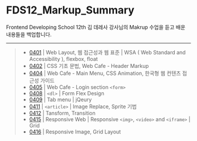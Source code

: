 # FDS12_Markup_Summary
Frontend Developing School 12th 
김 데레사 강사님의 Makrup 수업을 듣고 배운 내용들을 백업합니다.

---

> - [0401](README/190401.md) | Web Layout, 웹 접근성과 웹 표준 | WSA ( Web Standard and Accessibility ), flexbox, float
> - [0402](README/190402.md) | CSS 기초 문법, Web Cafe - Header Markup
> - [0404](README/190404.md) | Web Cafe - Main Menu, CSS Animation, 한국형 웹 컨텐츠 접근성 가이드
> - [0405](README/190405.md) | Web Cafe - Login section `<form>`
> - [0408](README/190408.md) | `<dl>` | Form Flex Design
> - [0409](README/190409.md) | Tab menu | jQeury
> - [0411](README/190411.md) | `<article>` | Image Replace, Sprite 기법
> - [0412](README/190412.md) | Tansform, Transition
> - [0415](README/190415.md) | Responsive Web | Responsive `<img>`, `<video>` and `<iframe>` | Grid
> - [0416](README/190416.md) | Responsive Image, Grid Layout

